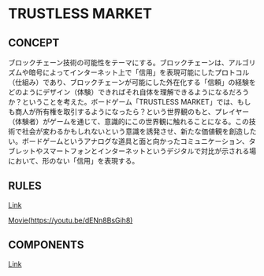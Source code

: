 # TRUSTLESS MARKET


## CONCEPT
ブロックチェーン技術の可能性をテーマにする。ブロックチェーンは、アルゴリズムや暗号によってインターネット上で「信用」を表現可能にしたプロトコル（仕組み）であり、ブロックチェーンが可能にした外在化する「信頼」の経験をどのようにデザイン（体験）できればそれ自体を理解できるようになるだろうか？ということを考えた。ボードゲーム「TRUSTLESS MARKET」では、もしも商人が所有権を取引するようになったら？という世界観のもと、プレイヤー（体験者）がゲームを通じて、意識的にこの世界観に触れることになる。この技術で社会が変わるかもしれないという意識を誘発させ、新たな価値観を創造したい。ボードゲームというアナログな道具と面と向かったコミュニケーション、タブレットやスマートフォンとインターネットというデジタルで対比が示される場において、形のない「信用」を表現する。

## RULES
[Link](RULES.md)

[Movie(https://youtu.be/dENn8BsGih8)](https://youtu.be/dENn8BsGih8)

## COMPONENTS
[Link](COMPONENTS.md)